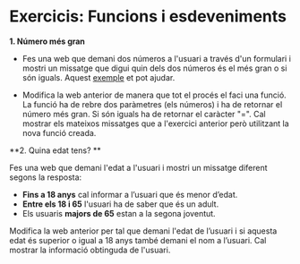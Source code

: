 # Exercicis: Funcions i esdeveniments


**1. Número més gran**

* Fes una web que demani dos números a l'usuari a través d'un formulari i mostri un missatge que digui quin dels dos números és el més gran o si són iguals.
Aquest [exemple](https://www.w3schools.com/jsref/tryit.asp?filename=tryjsref_text_value) et pot ajudar.

* Modifica la web anterior de manera que tot el procés el faci una funció. La funció ha de rebre dos paràmetres (els números) i ha de retornar el número més gran. Si són iguals ha de retornar el caràcter "=".
Cal mostrar els mateixos missatges que a l'exercici anterior però utilitzant la nova funció creada.

**2. Quina edat tens? **

Fes una web que demani l'edat a l'usuari i mostri un missatge diferent segons la resposta:

* **Fins a 18 anys** cal informar a l’usuari que és menor d’edat.
* **Entre els 18 i 65** l'usuari ha de saber que és un adult.
* Els usuaris **majors de 65** estan a la segona joventut.

Modifica la web anterior per tal que demani l'edat de l’usuari i si aquesta edat és superior o igual a 18 anys també demani el nom a l’usuari. Cal mostrar la informació obtinguda de l'usuari.